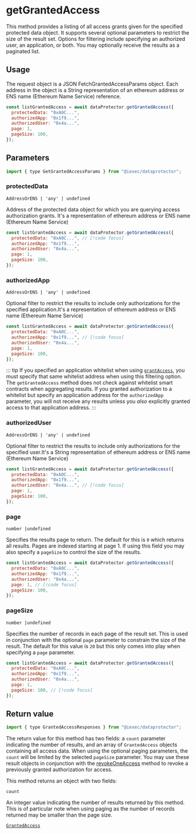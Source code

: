 # getGrantedAccess

This method provides a listing of all access grants given for the specified protected data object. It supports several optional parameters to restrict the size of the result set. Options for filtering include specifying an authorized user, an application, or both. You may optionally receive the results as a paginated list.

## Usage

The request object is a JSON FetchGrantedAccessParams object. Each address in the object is a String representation of an ethereum address or ENS name (Ethereum Name Service) reference.

```js
const listGrantedAccess = await dataProtector.getGrantedAccess({
  protectedData: "0xA0C...",
  authorizedApp: "0x1f9...",
  authorizedUser: "0x4a...",
  page: 1,
  pageSize: 100,
});
```

## Parameters

```js
import { type GetGrantedAccessParams } from "@iexec/dataprotector";
```

### protectedData

`AddressOrENS | 'any' | undefined`

Address of the protected data object for which you are querying access authorization grants. It's a representation of ethereum address or ENS name (Ethereum Name Service)

```js
const listGrantedAccess = await dataProtector.getGrantedAccess({
  protectedData: "0xA0C...", // [!code focus]
  authorizedApp: "0x1f9...",
  authorizedUser: "0x4a...",
  page: 1,
  pageSize: 100,
});
```

### authorizedApp

`AddressOrENS | 'any' | undefined`

Optional filter to restrict the results to include only authorizations for the specified application.It's a representation of ethereum address or ENS name (Ethereum Name Service)

```js
const listGrantedAccess = await dataProtector.getGrantedAccess({
  protectedData: "0xA0C...",
  authorizedApp: "0x1f9...", // [!code focus]
  authorizedUser: "0x4a...",
  page: 1,
  pageSize: 100,
});
```

::: tip
If you specified an application whitelist when using [`grantAccess`](./grantAccess.md), you must specify that same whitelist address when using this filtering option. The `getGrantedAccess` method does not check against whitelist smart contracts when aggregating results. If you granted authorization to a whitelist but specify an application address for the `authorizedApp` parameter, you will not receive any results unless you _also_ explicitly granted access to that application address.
:::

### authorizedUser

`AddressOrENS | 'any' | undefined`

Optional filter to restrict the results to include only authorizations for the specified user.It's a String representation of ethereum address or ENS name (Ethereum Name Service)

```js
const listGrantedAccess = await dataProtector.getGrantedAccess({
  protectedData: "0xA0C...",
  authorizedApp: "0x1f9...",
  authorizedUser: "0x4a...", // [!code focus]
  page: 1,
  pageSize: 100,
});
```

### page

`number |undefined`

Specifies the results page to return. The default for this is `0` which returns all results. Pages are indexed starting at page 1. If using this field you may also specify a `pageSize` to control the size of the results.

```js
const listGrantedAccess = await dataProtector.getGrantedAccess({
  protectedData: "0xA0C...",
  authorizedApp: "0x1f9...",
  authorizedUser: "0x4a...",
  page: 1, // [!code focus]
  pageSize: 100,
});
```

### pageSize

`number |undefined`

Specifies the number of records in each page of the result set. This is used in conjunction with the optional `page` parameter to constrain the size of the result. The default for this value is `20` but this only comes into play when specifying a `page` parameter.

```js
const listGrantedAccess = await dataProtector.getGrantedAccess({
  protectedData: "0xA0C...",
  authorizedApp: "0x1f9...",
  authorizedUser: "0x4a...",
  page: 1,
  pageSize: 100, // [!code focus]
});
```

## Return value

```js
import { type GrantedAccessResponses } from "@iexec/dataprotector";
```

The return value for this method has two fields: a `count` parameter indicating the number of results, and an array of `GrantedAccess` objects containing all access data. When using the optional paging parameters, the `count` will be limited by the selected `pageSize` parameter. You may use these result objects in conjunction with the [revokeOneAccess](revokeOneAccess.md) method to revoke a previously granted authorization for access.

This method returns an object with two fields:

`count`

An integer value indicating the number of results returned by this method. This is of particular note when using paging as the number of records returned may be smaller than the page size.

[`GrantedAccess`](../glossary/types#grantedaccess)
